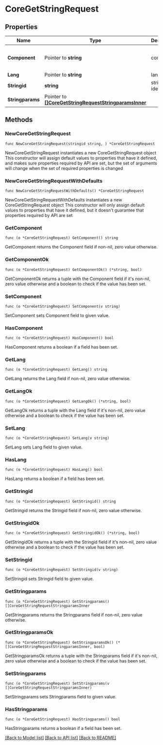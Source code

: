 # CoreGetStringRequest

## Properties

Name | Type | Description | Notes
------------ | ------------- | ------------- | -------------
**Component** | Pointer to **string** | component | [optional] [default to "moodle"]
**Lang** | Pointer to **string** | lang | [optional] 
**Stringid** | **string** | string identifier | [default to "null"]
**Stringparams** | Pointer to [**[]CoreGetStringRequestStringparamsInner**](CoreGetStringRequestStringparamsInner.md) |  | [optional] 

## Methods

### NewCoreGetStringRequest

`func NewCoreGetStringRequest(stringid string, ) *CoreGetStringRequest`

NewCoreGetStringRequest instantiates a new CoreGetStringRequest object
This constructor will assign default values to properties that have it defined,
and makes sure properties required by API are set, but the set of arguments
will change when the set of required properties is changed

### NewCoreGetStringRequestWithDefaults

`func NewCoreGetStringRequestWithDefaults() *CoreGetStringRequest`

NewCoreGetStringRequestWithDefaults instantiates a new CoreGetStringRequest object
This constructor will only assign default values to properties that have it defined,
but it doesn't guarantee that properties required by API are set

### GetComponent

`func (o *CoreGetStringRequest) GetComponent() string`

GetComponent returns the Component field if non-nil, zero value otherwise.

### GetComponentOk

`func (o *CoreGetStringRequest) GetComponentOk() (*string, bool)`

GetComponentOk returns a tuple with the Component field if it's non-nil, zero value otherwise
and a boolean to check if the value has been set.

### SetComponent

`func (o *CoreGetStringRequest) SetComponent(v string)`

SetComponent sets Component field to given value.

### HasComponent

`func (o *CoreGetStringRequest) HasComponent() bool`

HasComponent returns a boolean if a field has been set.

### GetLang

`func (o *CoreGetStringRequest) GetLang() string`

GetLang returns the Lang field if non-nil, zero value otherwise.

### GetLangOk

`func (o *CoreGetStringRequest) GetLangOk() (*string, bool)`

GetLangOk returns a tuple with the Lang field if it's non-nil, zero value otherwise
and a boolean to check if the value has been set.

### SetLang

`func (o *CoreGetStringRequest) SetLang(v string)`

SetLang sets Lang field to given value.

### HasLang

`func (o *CoreGetStringRequest) HasLang() bool`

HasLang returns a boolean if a field has been set.

### GetStringid

`func (o *CoreGetStringRequest) GetStringid() string`

GetStringid returns the Stringid field if non-nil, zero value otherwise.

### GetStringidOk

`func (o *CoreGetStringRequest) GetStringidOk() (*string, bool)`

GetStringidOk returns a tuple with the Stringid field if it's non-nil, zero value otherwise
and a boolean to check if the value has been set.

### SetStringid

`func (o *CoreGetStringRequest) SetStringid(v string)`

SetStringid sets Stringid field to given value.


### GetStringparams

`func (o *CoreGetStringRequest) GetStringparams() []CoreGetStringRequestStringparamsInner`

GetStringparams returns the Stringparams field if non-nil, zero value otherwise.

### GetStringparamsOk

`func (o *CoreGetStringRequest) GetStringparamsOk() (*[]CoreGetStringRequestStringparamsInner, bool)`

GetStringparamsOk returns a tuple with the Stringparams field if it's non-nil, zero value otherwise
and a boolean to check if the value has been set.

### SetStringparams

`func (o *CoreGetStringRequest) SetStringparams(v []CoreGetStringRequestStringparamsInner)`

SetStringparams sets Stringparams field to given value.

### HasStringparams

`func (o *CoreGetStringRequest) HasStringparams() bool`

HasStringparams returns a boolean if a field has been set.


[[Back to Model list]](../README.md#documentation-for-models) [[Back to API list]](../README.md#documentation-for-api-endpoints) [[Back to README]](../README.md)


